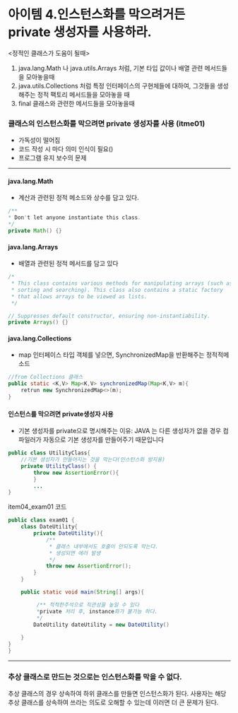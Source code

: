 # 아이템 4.인스턴스화를 막으려거든 private 생성자를 사용하라.

<정적인 클래스가 도움이 될때>
1. java.lang.Math 나 java.utils.Arrays 처럼,
   기본 타입 값이나 배열 관련 메서드들을 모아놓을때
2. java.utils.Collections 처럼 특정 인터페이스의 구현체들에 대하여,
   그것들을 생성해주는 정적 팩토리 메서드들을 모아놓을 때
3. final 클래스와 관련한 메서드들을 모아놓을때
### 클래스의 인스턴스화를 막으려면 private 생성자를 사용 (itme01)
* 가독성이 떨어짐
* 코드 작성 시 마다 의미 인식이 필요()
* 프로그램 유지 보수의 문제
-----

#### java.lang.Math
- 계산과 관련된 정적 메소드와 상수를 담고 있다.
```java 
/**
* Don't let anyone instantiate this class.
*/
private Math() {}
```

#### java.lang.Arrays
- 배열과 관련된 정적 메서드를 담고 있다
```java
/*  
 * This class contains various methods for manipulating arrays (such as
 * sorting and searching). This class also contains a static factory
 * that allows arrays to be viewed as lists.
 */

// Suppresses default constructor, ensuring non-instantiability.
private Arrays() {}
```

#### java.lang.Collections
* map 인터페이스 타입 객체를 넣으면, SynchronizedMap을 반환해주는 정적적메소드
```java 
//from Collections 클래스
public static <K,V> Map<K,V> synchronizedMap(Map<K,V> m){
    retrun new SynchronizedMap<>(m);
}
```
#### 인스턴스를 막으려면 private생성자 사용
* 기본 생성자를 private으로 명시해주는 이유: JAVA 는 다른 생성자가 없을 경우 컴파일러가 자동으로 기본 생성자를 만들어주기 때문입니다

```java 
public class UtilityClass{
    //기본 생성자가 만들어지는 것을 막는다(인스턴스화 방지용)
    private UtilityClass() {
        throw new AssertionError(){
        }
        ...
}

```
item04_exam01 코드
```java
public class exam01 {
    class DateUtility{
        private DateUtility(){
            /**
             * 클래스 내부에서도 호출이 안되도록 막는다.
             * 생성되면 에러 발생
             */
            throw new AssertionError();
        }
    }

    public static void main(String[] args){

         /** 적적한주석으로 직관성을 높일 수 있다
         *private 처리 후, instance화가 불가능 하다.
         */
        DateUtility dateUtility = new DateUtility()
        
    }
}
}
```
 -----
### 추상 클래스로 만드는 것으로는 인스턴스화를 막을 수 없다.
추상 클래스의 경우 상속하여 하위 클래스를 만들면 인스턴스화가 된다.
사용자는 해당 추상 클래스를 상속하여 쓰라는 의도로 오해할 수 있는데 이러면 더 큰 문제가 된다.